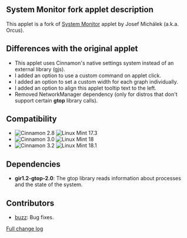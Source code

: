 ## System Monitor fork applet description

This applet is a fork of [System Monitor](https://cinnamon-spices.linuxmint.com/applets/view/88) applet by Josef Michálek (a.k.a. Orcus).

## Differences with the original applet
- This applet uses Cinnamon's native settings system instead of an external library (gjs).
- I added an option to use a custom command on applet click.
- I added an option to set a custom width for each graph individually.
- I added an option to align this applet tooltip text to the left.
- Removed NetworkManager dependency (only for distros that don't support certain **gtop** library calls).

## Compatibility

- ![Cinnamon 2.8](https://odyseus.github.io/CinnamonTools/lib/MyBadges/Cinnamon-2.8.svg) ![Linux Mint 17.3](https://odyseus.github.io/CinnamonTools/lib/MyBadges/Linux_Mint-17.3.svg)
- ![Cinnamon 3.0](https://odyseus.github.io/CinnamonTools/lib/MyBadges/Cinnamon-3.0.svg) ![Linux Mint 18](https://odyseus.github.io/CinnamonTools/lib/MyBadges/Linux_Mint-18.svg)
- ![Cinnamon 3.2](https://odyseus.github.io/CinnamonTools/lib/MyBadges/Cinnamon-3.2.svg) ![Linux Mint 18.1](https://odyseus.github.io/CinnamonTools/lib/MyBadges/Linux_Mint-18.1.svg)

## Dependencies

- **gir1.2-gtop-2.0**: The gtop library reads information about processes and the state of the
system.

## Contributors

- [buzz](https://github.com/buzz): Bug fixes.

[Full change log](https://github.com/Odyseus/CinnamonTools/blob/master/Applets/0dyseus%40SysmonitorByOrcus/CHANGELOG.md)
